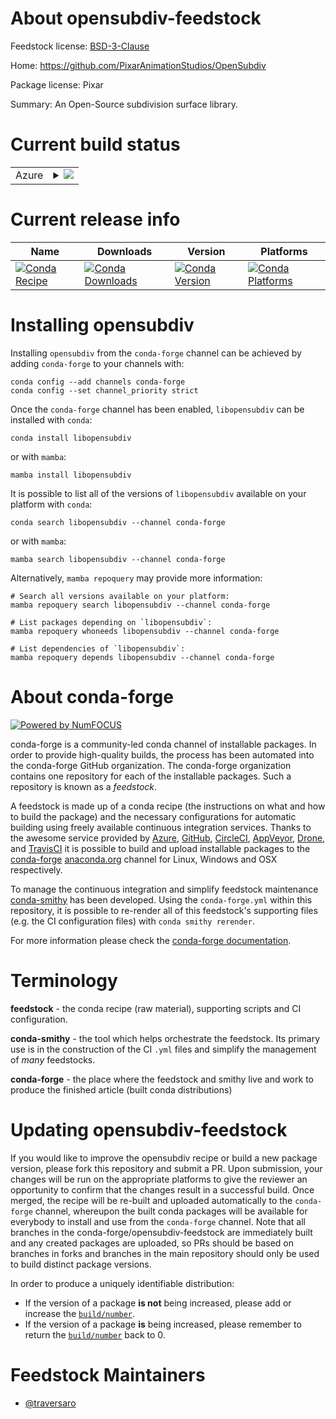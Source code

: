 About opensubdiv-feedstock
==========================

Feedstock license: [BSD-3-Clause](https://github.com/conda-forge/opensubdiv-feedstock/blob/main/LICENSE.txt)

Home: https://github.com/PixarAnimationStudios/OpenSubdiv

Package license: Pixar

Summary: An Open-Source subdivision surface library.

Current build status
====================


<table>
    
  <tr>
    <td>Azure</td>
    <td>
      <details>
        <summary>
          <a href="https://dev.azure.com/conda-forge/feedstock-builds/_build/latest?definitionId=23625&branchName=main">
            <img src="https://dev.azure.com/conda-forge/feedstock-builds/_apis/build/status/opensubdiv-feedstock?branchName=main">
          </a>
        </summary>
        <table>
          <thead><tr><th>Variant</th><th>Status</th></tr></thead>
          <tbody><tr>
              <td>linux_64</td>
              <td>
                <a href="https://dev.azure.com/conda-forge/feedstock-builds/_build/latest?definitionId=23625&branchName=main">
                  <img src="https://dev.azure.com/conda-forge/feedstock-builds/_apis/build/status/opensubdiv-feedstock?branchName=main&jobName=linux&configuration=linux%20linux_64_" alt="variant">
                </a>
              </td>
            </tr><tr>
              <td>osx_64</td>
              <td>
                <a href="https://dev.azure.com/conda-forge/feedstock-builds/_build/latest?definitionId=23625&branchName=main">
                  <img src="https://dev.azure.com/conda-forge/feedstock-builds/_apis/build/status/opensubdiv-feedstock?branchName=main&jobName=osx&configuration=osx%20osx_64_" alt="variant">
                </a>
              </td>
            </tr><tr>
              <td>win_64</td>
              <td>
                <a href="https://dev.azure.com/conda-forge/feedstock-builds/_build/latest?definitionId=23625&branchName=main">
                  <img src="https://dev.azure.com/conda-forge/feedstock-builds/_apis/build/status/opensubdiv-feedstock?branchName=main&jobName=win&configuration=win%20win_64_" alt="variant">
                </a>
              </td>
            </tr>
          </tbody>
        </table>
      </details>
    </td>
  </tr>
</table>

Current release info
====================

| Name | Downloads | Version | Platforms |
| --- | --- | --- | --- |
| [![Conda Recipe](https://img.shields.io/badge/recipe-libopensubdiv-green.svg)](https://anaconda.org/conda-forge/libopensubdiv) | [![Conda Downloads](https://img.shields.io/conda/dn/conda-forge/libopensubdiv.svg)](https://anaconda.org/conda-forge/libopensubdiv) | [![Conda Version](https://img.shields.io/conda/vn/conda-forge/libopensubdiv.svg)](https://anaconda.org/conda-forge/libopensubdiv) | [![Conda Platforms](https://img.shields.io/conda/pn/conda-forge/libopensubdiv.svg)](https://anaconda.org/conda-forge/libopensubdiv) |

Installing opensubdiv
=====================

Installing `opensubdiv` from the `conda-forge` channel can be achieved by adding `conda-forge` to your channels with:

```
conda config --add channels conda-forge
conda config --set channel_priority strict
```

Once the `conda-forge` channel has been enabled, `libopensubdiv` can be installed with `conda`:

```
conda install libopensubdiv
```

or with `mamba`:

```
mamba install libopensubdiv
```

It is possible to list all of the versions of `libopensubdiv` available on your platform with `conda`:

```
conda search libopensubdiv --channel conda-forge
```

or with `mamba`:

```
mamba search libopensubdiv --channel conda-forge
```

Alternatively, `mamba repoquery` may provide more information:

```
# Search all versions available on your platform:
mamba repoquery search libopensubdiv --channel conda-forge

# List packages depending on `libopensubdiv`:
mamba repoquery whoneeds libopensubdiv --channel conda-forge

# List dependencies of `libopensubdiv`:
mamba repoquery depends libopensubdiv --channel conda-forge
```


About conda-forge
=================

[![Powered by
NumFOCUS](https://img.shields.io/badge/powered%20by-NumFOCUS-orange.svg?style=flat&colorA=E1523D&colorB=007D8A)](https://numfocus.org)

conda-forge is a community-led conda channel of installable packages.
In order to provide high-quality builds, the process has been automated into the
conda-forge GitHub organization. The conda-forge organization contains one repository
for each of the installable packages. Such a repository is known as a *feedstock*.

A feedstock is made up of a conda recipe (the instructions on what and how to build
the package) and the necessary configurations for automatic building using freely
available continuous integration services. Thanks to the awesome service provided by
[Azure](https://azure.microsoft.com/en-us/services/devops/), [GitHub](https://github.com/),
[CircleCI](https://circleci.com/), [AppVeyor](https://www.appveyor.com/),
[Drone](https://cloud.drone.io/welcome), and [TravisCI](https://travis-ci.com/)
it is possible to build and upload installable packages to the
[conda-forge](https://anaconda.org/conda-forge) [anaconda.org](https://anaconda.org/)
channel for Linux, Windows and OSX respectively.

To manage the continuous integration and simplify feedstock maintenance
[conda-smithy](https://github.com/conda-forge/conda-smithy) has been developed.
Using the ``conda-forge.yml`` within this repository, it is possible to re-render all of
this feedstock's supporting files (e.g. the CI configuration files) with ``conda smithy rerender``.

For more information please check the [conda-forge documentation](https://conda-forge.org/docs/).

Terminology
===========

**feedstock** - the conda recipe (raw material), supporting scripts and CI configuration.

**conda-smithy** - the tool which helps orchestrate the feedstock.
                   Its primary use is in the construction of the CI ``.yml`` files
                   and simplify the management of *many* feedstocks.

**conda-forge** - the place where the feedstock and smithy live and work to
                  produce the finished article (built conda distributions)


Updating opensubdiv-feedstock
=============================

If you would like to improve the opensubdiv recipe or build a new
package version, please fork this repository and submit a PR. Upon submission,
your changes will be run on the appropriate platforms to give the reviewer an
opportunity to confirm that the changes result in a successful build. Once
merged, the recipe will be re-built and uploaded automatically to the
`conda-forge` channel, whereupon the built conda packages will be available for
everybody to install and use from the `conda-forge` channel.
Note that all branches in the conda-forge/opensubdiv-feedstock are
immediately built and any created packages are uploaded, so PRs should be based
on branches in forks and branches in the main repository should only be used to
build distinct package versions.

In order to produce a uniquely identifiable distribution:
 * If the version of a package **is not** being increased, please add or increase
   the [``build/number``](https://docs.conda.io/projects/conda-build/en/latest/resources/define-metadata.html#build-number-and-string).
 * If the version of a package **is** being increased, please remember to return
   the [``build/number``](https://docs.conda.io/projects/conda-build/en/latest/resources/define-metadata.html#build-number-and-string)
   back to 0.

Feedstock Maintainers
=====================

* [@traversaro](https://github.com/traversaro/)

